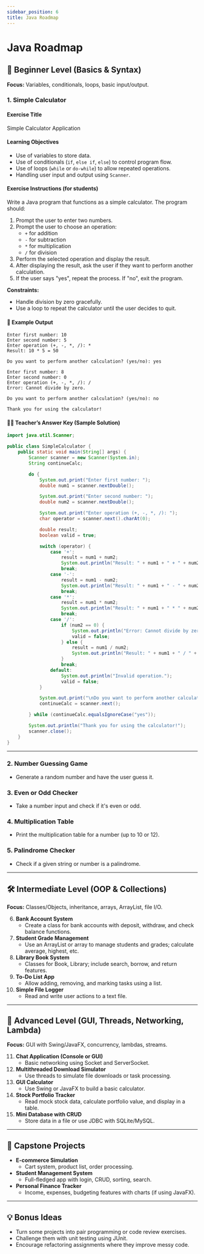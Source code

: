 ```yaml
---
sidebar_position: 6
title: Java Roadmap
---
```


# Java Roadmap

## 🌱 Beginner Level (Basics & Syntax)

**Focus:** Variables, conditionals, loops, basic input/output.

### 1. Simple Calculator

#### Exercise Title
Simple Calculator Application

#### Learning Objectives
- Use of variables to store data.
- Use of conditionals (`if`, `else if`, `else`) to control program flow.
- Use of loops (`while` or `do-while`) to allow repeated operations.
- Handling user input and output using `Scanner`.

#### Exercise Instructions (for students)
Write a Java program that functions as a simple calculator. The program should:

1. Prompt the user to enter two numbers.
2. Prompt the user to choose an operation:
    - `+` for addition
    - `-` for subtraction
    - `*` for multiplication
    - `/` for division
3. Perform the selected operation and display the result.
4. After displaying the result, ask the user if they want to perform another calculation.
5. If the user says "yes", repeat the process. If "no", exit the program.

**Constraints:**
- Handle division by zero gracefully.
- Use a loop to repeat the calculator until the user decides to quit.

#### 📘 Example Output

```
Enter first number: 10
Enter second number: 5
Enter operation (+, -, *, /): *
Result: 10 * 5 = 50

Do you want to perform another calculation? (yes/no): yes

Enter first number: 8
Enter second number: 0
Enter operation (+, -, *, /): /
Error: Cannot divide by zero.

Do you want to perform another calculation? (yes/no): no

Thank you for using the calculator!
```

#### 👩‍🏫 Teacher’s Answer Key (Sample Solution)

```java
import java.util.Scanner;

public class SimpleCalculator {
    public static void main(String[] args) {
        Scanner scanner = new Scanner(System.in);
        String continueCalc;

        do {
            System.out.print("Enter first number: ");
            double num1 = scanner.nextDouble();

            System.out.print("Enter second number: ");
            double num2 = scanner.nextDouble();

            System.out.print("Enter operation (+, -, *, /): ");
            char operator = scanner.next().charAt(0);

            double result;
            boolean valid = true;

            switch (operator) {
                case '+':
                    result = num1 + num2;
                    System.out.println("Result: " + num1 + " + " + num2 + " = " + result);
                    break;
                case '-':
                    result = num1 - num2;
                    System.out.println("Result: " + num1 + " - " + num2 + " = " + result);
                    break;
                case '*':
                    result = num1 * num2;
                    System.out.println("Result: " + num1 + " * " + num2 + " = " + result);
                    break;
                case '/':
                    if (num2 == 0) {
                        System.out.println("Error: Cannot divide by zero.");
                        valid = false;
                    } else {
                        result = num1 / num2;
                        System.out.println("Result: " + num1 + " / " + num2 + " = " + result);
                    }
                    break;
                default:
                    System.out.println("Invalid operation.");
                    valid = false;
            }

            System.out.print("\nDo you want to perform another calculation? (yes/no): ");
            continueCalc = scanner.next();

        } while (continueCalc.equalsIgnoreCase("yes"));

        System.out.println("Thank you for using the calculator!");
        scanner.close();
    }
}
```

---

### 2. Number Guessing Game
- Generate a random number and have the user guess it.

### 3. Even or Odd Checker
- Take a number input and check if it's even or odd.

### 4. Multiplication Table
- Print the multiplication table for a number (up to 10 or 12).

### 5. Palindrome Checker
- Check if a given string or number is a palindrome.

---

## 🛠️ Intermediate Level (OOP & Collections)

**Focus:** Classes/Objects, inheritance, arrays, ArrayList, file I/O.

6. **Bank Account System**
    - Create a class for bank accounts with deposit, withdraw, and check balance functions.
7. **Student Grade Management**
    - Use an ArrayList or array to manage students and grades; calculate average, highest, etc.
8. **Library Book System**
    - Classes for Book, Library; include search, borrow, and return features.
9. **To-Do List App**
    - Allow adding, removing, and marking tasks using a list.
10. **Simple File Logger**
    - Read and write user actions to a text file.

---

## 🚀 Advanced Level (GUI, Threads, Networking, Lambda)

**Focus:** GUI with Swing/JavaFX, concurrency, lambdas, streams.

11. **Chat Application (Console or GUI)**
    - Basic networking using Socket and ServerSocket.
12. **Multithreaded Download Simulator**
    - Use threads to simulate file downloads or task processing.
13. **GUI Calculator**
    - Use Swing or JavaFX to build a basic calculator.
14. **Stock Portfolio Tracker**
    - Read mock stock data, calculate portfolio value, and display in a table.
15. **Mini Database with CRUD**
    - Store data in a file or use JDBC with SQLite/MySQL.

---

## 🎯 Capstone Projects

- **E-commerce Simulation**
    - Cart system, product list, order processing.
- **Student Management System**
    - Full-fledged app with login, CRUD, sorting, search.
- **Personal Finance Tracker**
    - Income, expenses, budgeting features with charts (if using JavaFX).

---

## 💡 Bonus Ideas

- Turn some projects into pair programming or code review exercises.
- Challenge them with unit testing using JUnit.
- Encourage refactoring assignments where they improve messy code.
